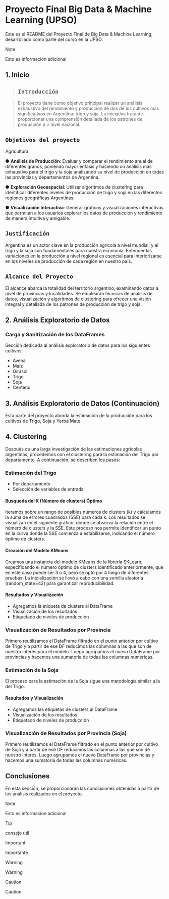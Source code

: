 # Proyecto Final Big Data & Machine Learning (UPSO)

Este es el README del Proyecto Final de Big Data & Machine Learning, desarrollado como parte del curso en la UPSO.

> [!NOTE]
> Esto es informacion adicional
> ## 1. Inicio

> ## `Introducción`

> El proyecto tiene como objetivo principal realizar un análisis exhaustivo del rendimiento y producción de dos de los cultivos más significativos en Argentina: trigo y soja. La iniciativa trata de proporcionar una comprensión detallada de los patrones de producción a > nivel nacional.

## `Objetivos del proyecto`

Agricultura

● **Análisis de Producción**: Evaluar y comparar el rendimiento anual de diferentes granos, poniendo mayor énfasis y haciendo un análisis mas exhaustivo para el trigo y la soja analizando su nivel de producción en todas las provincias y departamentos de Argentina.

● **Exploración Geoespacial**: Utilizar algoritmos de clustering para identificar diferentes niveles de producción de trigo y soja en las diferentes regiones geográficas Argentinas.

● **Visualización Interactiva**: Generar gráficos y visualizaciones interactivas que permitan a los usuarios explorar los datos de producción y rendimiento de manera intuitiva y amigable.


## `Justificación`
Argentina es un actor clave en la producción agrícola a nivel mundial, y el trigo y la soja son fundamentales para nuestra economía. Entender las variaciones en la producción a nivel regional es esencial para interiorizarse en los niveles de producción de cada región en nuestro país.


## `Alcance del Proyecto`
El alcance abarca la totalidad del territorio argentino, examinando datos a nivel de provincias y localidades. Se emplearán técnicas de análisis de datos, visualización y algoritmos de clustering para ofrecer una visión integral y detallada de los patrones de producción de trigo y soja.

## 2. Análisis Exploratorio de Datos

### Carga y Sanitización de los DataFrames

Sección dedicada al análisis exploratorio de datos para los siguientes cultivos:
- Avena
- Maíz
- Girasol
- Trigo
- Soja
- Centeno

## 3. Análisis Exploratorio de Datos (Continuación)

Esta parte del proyecto aborda la estimación de la producción para los cultivos de Trigo, Soja y Yerba Mate.

## 4. Clustering

Después de una larga investigación de las estimaciones agrícolas argentinas, procedemos con el clustering para la estimación del Trigo por departamento. A continuación, se describen los pasos:

### Estimación del Trigo

- Por departamento
- Selección de variables de entrada

#### Busqueda del K (Número de clusters) Óptimo

Iteramos sobre un rango de posibles números de clusters (k) y calculamos la suma de errores cuadrados (SSE) para cada k. Los resultados se visualizan en el siguiente gráfico, donde se observa la relación entre el número de clusters y la SSE. Este proceso nos permite identificar un punto en la curva donde la SSE comienza a estabilizarse, indicando el número óptimo de clusters.

#### Creación del Modelo KMeans

Creamos una instancia del modelo KMeans de la librería SKLearn, especificando el número óptimo de clusters identificado anteriormente, que en este caso puede ser 3 o 4, pero se optó por 4 luego de diferentes pruebas. La inicialización se llevó a cabo con una semilla aleatoria (random_state=42) para garantizar reproducibilidad.

#### Resultados y Visualización

- Agregamos la etiqueta de clusters al DataFrame
- Visualización de los resultados
- Etiquetado de niveles de producción

### Visualización de Resultados por Provincia

Primero reutilizamos el DataFrame filtrado en el punto anterior por cultivo de Trigo y a partir de ese DF reducimos las columnas a las que son de nuestro interés para el modelo. Luego agrupamos el nuevo DataFrame por provincias y hacemos una sumatoria de todas las columnas numéricas.

### Estimación de la Soja

El proceso para la estimación de la Soja sigue una metodología similar a la del Trigo.

#### Resultados y Visualización

- Agregamos las etiquetas de clusters al DataFrame
- Visualización de los resultados
- Etiquetado de niveles de producción

### Visualización de Resultados por Provincia (Soja)

Primero reutilizamos el DataFrame filtrado en el punto anterior por cultivo de Soja y a partir de ese DF reducimos las columnas a las que son de nuestro interés. Luego agrupamos el nuevo DataFrame por provincias y hacemos una sumatoria de todas las columnas numéricas.

## Conclusiones

En esta sección, se proporcionarán las conclusiones obtenidas a partir de los análisis realizados en el proyecto.



> [!NOTE]
> Esto es informacion adicional

> [!TIP]
> consejo util

> [!IMPORTANT]
> Importante
 
> [!WARNING]
> Warning

> [!CAUTION]
> Caution

